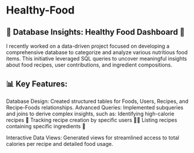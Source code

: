 # Healthy-Food
## 🚀 Database Insights: Healthy Food Dashboard 🥗

I recently worked on a data-driven project focused on developing a comprehensive database to categorize and analyze various nutritious food items. This initiative leveraged SQL queries to uncover meaningful insights about food recipes, user contributions, and ingredient compositions.

## 📊 Key Features:

Database Design: Created structured tables for Foods, Users, Recipes, and Recipe-Foods relationships. Advanced Queries: 
Implemented subqueries and joins to derive complex insights, such as:
Identifying high-calorie recipes 🍰
Tracking recipe creation by specific users 👩‍🍳
Listing recipes containing specific ingredients 🌿

Interactive Data Views: Generated views for streamlined access to total calories per recipe and detailed food usage.
